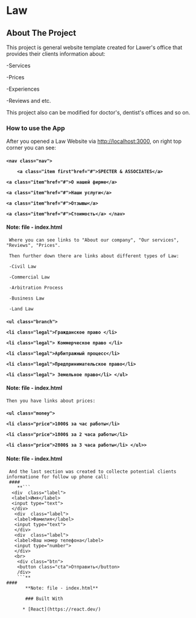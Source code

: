 <!-- NAME OF THE PROJECT -->
# Law

<!-- ABOUT THE PROJECT -->
 ## About The Project
 This project is general website template created for Lawer's office that provides their clients information about:
 
 -Services
 
 -Prices
 
 -Experiences
 
 -Reviews and etc.

 This project also can be modified for doctor's, dentist's offices and so on.

 ### How to use the App

 After you opened a Law Website via [http://localhost:3000](http://localhost:3000), on right top corner you can see:
   ####
   **```
        <nav class="nav">
       ```**
   
   **```    
       <a class="item first"href="#">SPECTER & ASSOCIATES</a>
       ```** 

   **```
        <a class="item"href="#">О нашей фирме</a>
        ```** 

   **```
        <a class="item"href="#">Наши услуги</a>
        ```** 

   **```
        <a class="item"href="#">Отзывы</a>
        ```** 

   **```
        <a class="item"href="#">Стоимость</a>
        </nav>  
    ```**
   #### **Note: file - index.html**

     Where you can see links to "About our company", "Our services", "Reviews", "Prices".

     Then further down there are links about different types of Law:
     
     -Civil Law
     
     -Commercial Law
     
     -Arbitration Process
     
     -Business Law
     
     -Land Law 
     
   ####
   **```
      <ul class="branch">
      ```**

   **```
      <li class="legal">Гражданское право </li>
    ```**

   **```
      <li class="legal"> Коммерческое право </li>
      ```**

   **```
      <li class="legal">Арбитражный процесc</li>
      ```**

   **```
      <li class="legal">Предпринимательское право</li>
      ```**

   **```
      <li class="legal"> Земельное право</li>
      </ul>
      ```**
   #### **Note: file - index.html**

    Then you have links about prices:
   ####
   **```
        <ul class="money">
        ```**

   **```
        <li class="price">1000$ за час работы</li>
        ```**

   **```
        <li class="price">1800$ за 2 часа работы</li>
        ```**
        
   **```
        <li class="price">2800$ за 3 часа работы</li>
        </ul>>
      ```**
      
   #### **Note: file - index.html**

     And the last section was created to collecte potential clients informatione for follow up phone call:
     ####
        **```
      <div  class="label">
      <label>Имя</label>
      <input type="text">
      </div>
       <div  class="label">
       <label>Фамилия</label>
       <input type="text">
       </div>
       <div  class="label">
       <label>Ваш номер телефона</label>
       <input type="number">
       </div>
       <br>
        <div class="btn">
        <button class="cta">Отправить</button>
        /div>
        ```**
    #### 
           **Note: file - index.html**

           ### Built With

          * [React](https://react.dev/)
